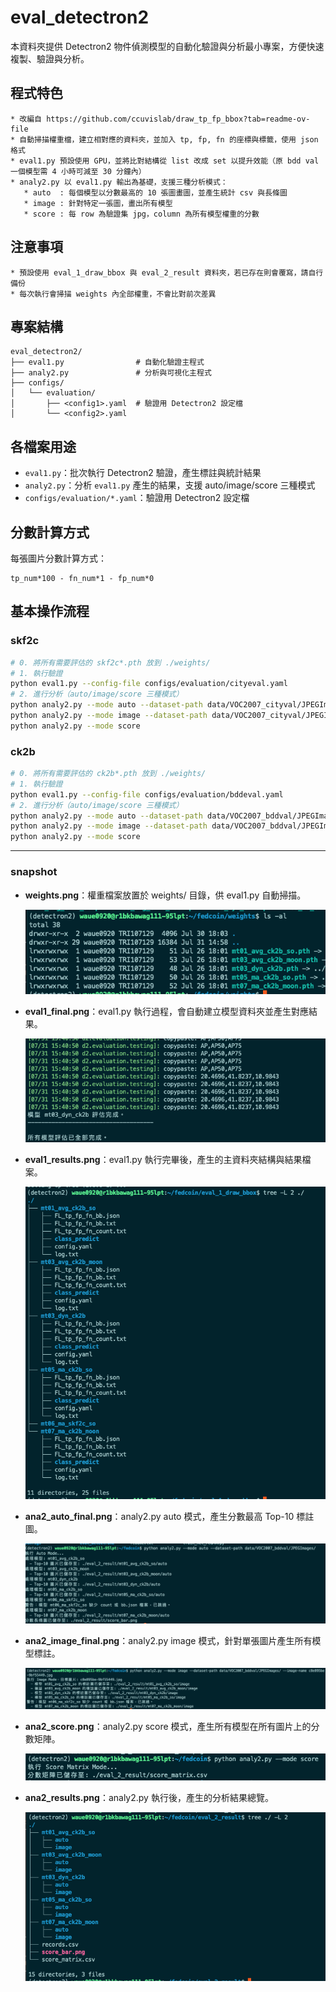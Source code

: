 # eval_detectron2

本資料夾提供 Detectron2 物件偵測模型的自動化驗證與分析最小專案，方便快速複製、驗證與分析。

## 程式特色
```
* 改編自 https://github.com/ccuvislab/draw_tp_fp_bbox?tab=readme-ov-file
* 自動掃描權重檔，建立相對應的資料夾，並加入 tp, fp, fn 的座標與標籤，使用 json 格式
* eval1.py 預設使用 GPU，並將比對結構從 list 改成 set 以提升效能（原 bdd val 一個模型需 4 小時可減至 30 分鐘內）
* analy2.py 以 eval1.py 輸出為基礎，支援三種分析模式：
   * auto  : 每個模型以分數最高的 10 張圖畫圖，並產生統計 csv 與長條圖
   * image : 針對特定一張圖，畫出所有模型
   * score : 每 row 為驗證集 jpg，column 為所有模型權重的分數
```

## 注意事項
```
* 預設使用 eval_1_draw_bbox 與 eval_2_result 資料夾，若已存在則會覆寫，請自行備份
* 每次執行會掃描 weights 內全部權重，不會比對前次差異
```

## 專案結構
```
eval_detectron2/
├── eval1.py                # 自動化驗證主程式
├── analy2.py               # 分析與可視化主程式
├── configs/
│   └── evaluation/
│       ├── <config1>.yaml  # 驗證用 Detectron2 設定檔
│       └── <config2>.yaml
```

## 各檔案用途
- `eval1.py`：批次執行 Detectron2 驗證，產生標註與統計結果
- `analy2.py`：分析 `eval1.py` 產生的結果，支援 auto/image/score 三種模式
- `configs/evaluation/*.yaml`：驗證用 Detectron2 設定檔

## 分數計算方式
每張圖片分數計算方式：
```
tp_num*100 - fn_num*1 - fp_num*0
```

## 基本操作流程

### skf2c
```bash
# 0. 將所有需要評估的 skf2c*.pth 放到 ./weights/
# 1. 執行驗證
python eval1.py --config-file configs/evaluation/cityeval.yaml
# 2. 進行分析（auto/image/score 三種模式）
python analy2.py --mode auto --dataset-path data/VOC2007_cityval/JPEGImages/
python analy2.py --mode image --dataset-path data/VOC2007_cityval/JPEGImages/ --image-name munster_000056_000019_leftImg8bit.jpg
python analy2.py --mode score
```

### ck2b
```bash
# 0. 將所有需要評估的 ck2b*.pth 放到 ./weights/
# 1. 執行驗證
python eval1.py --config-file configs/evaluation/bddeval.yaml
# 2. 進行分析（auto/image/score 三種模式）
python analy2.py --mode auto --dataset-path data/VOC2007_bddval/JPEGImages/
python analy2.py --mode image --dataset-path data/VOC2007_bddval/JPEGImages/ --image-name xxxx.jpg
python analy2.py --mode score
```

---

### snapshot


- **weights.png**：權重檔案放置於 weights/ 目錄，供 eval1.py 自動掃描。

  ![](pics/1weights.png)

- **eval1_final.png**：eval1.py 執行過程，會自動建立模型資料夾並產生對應結果。

  ![](pics/2eval1_final.png)

- **eval1_results.png**：eval1.py 執行完畢後，產生的主資料夾結構與結果檔案。

  ![](pics/3eval1_results.png)

- **ana2_auto_final.png**：analy2.py auto 模式，產生分數最高 Top-10 標註圖。

  ![](pics/4ana2_auto_final.png)

- **ana2_image_final.png**：analy2.py image 模式，針對單張圖片產生所有模型標註。

  ![](pics/6ana2_image_final.png)

- **ana2_score.png**：analy2.py score 模式，產生所有模型在所有圖片上的分數矩陣。

  ![](pics/5ana2_score.png)

- **ana2_results.png**：analy2.py 執行後，產生的分析結果總覽。

  ![](pics/7ana2_results.png)

